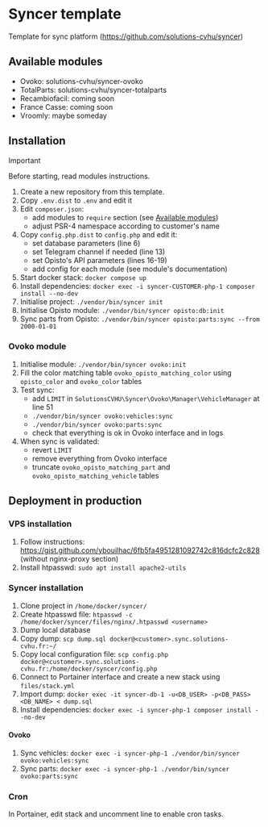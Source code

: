 # Syncer template

Template for sync platform (https://github.com/solutions-cvhu/syncer)


## Available modules

- Ovoko: solutions-cvhu/syncer-ovoko
- TotalParts: solutions-cvhu/syncer-totalparts
- Recambiofacil: coming soon
- France Casse: coming soon
- Vroomly: maybe someday


## Installation

> [!IMPORTANT]
> Before starting, read modules instructions.

1. Create a new repository from this template.
2. Copy `.env.dist` to `.env` and edit it
3. Edit `composer.json`:
   - add modules to `require` section (see [Available modules](#available-modules))
   - adjust PSR-4 namespace according to customer's name
4. Copy `config.php.dist` to `config.php` and edit it:
   - set database parameters (line 6)
   - set Telegram channel if needed (line 13)
   - set Opisto's API parameters (lines 16-19)
   - add config for each module (see module's documentation)
5. Start docker stack: `docker compose up`
6. Install dependencies: `docker exec -i syncer-CUSTOMER-php-1 composer install --no-dev`
7. Initialise project: `./vendor/bin/syncer init`
8. Initialise Opisto module: `./vendor/bin/syncer opisto:db:init`
9. Sync parts from Opisto: `./vendor/bin/syncer opisto:parts:sync --from 2000-01-01`

### Ovoko module
1. Initialise module: `./vendor/bin/syncer ovoko:init`
2. Fill the color matching table `ovoko_opisto_matching_color` using `opisto_color` and `ovoko_color` tables
3. Test sync:
    - add `LIMIT` in `SolutionsCVHU\Syncer\Ovoko\Manager\VehicleManager` at line 51
    - `./vendor/bin/syncer ovoko:vehicles:sync`
    - `./vendor/bin/syncer ovoko:parts:sync`
    - check that everything is ok in Ovoko interface and in logs
5. When sync is validated:
    - revert `LIMIT`
    - remove everything from Ovoko interface
    - truncate `ovoko_opisto_matching_part` and `ovoko_opisto_matching_vehicle` tables


## Deployment in production

### VPS installation
1. Follow instructions: https://gist.github.com/ybouilhac/6fb5fa4951281092742c816dcfc2c828 (without nginx-proxy section)
2. Install htpasswd: `sudo apt install apache2-utils`

### Syncer installation
1. Clone project in `/home/docker/syncer/`
2. Create htpasswd file: `htpasswd -c /home/docker/syncer/files/nginx/.htpasswd <username>`
3. Dump local database
4. Copy dump: `scp dump.sql docker@<customer>.sync.solutions-cvhu.fr:~/`
5. Copy local configuration file: `scp config.php docker@<customer>.sync.solutions-cvhu.fr:/home/docker/syncer/config.php`
6. Connect to Portainer interface and create a new stack using `files/stack.yml`
7. Import dump: `docker exec -it syncer-db-1 -u<DB_USER> -p<DB_PASS> <DB_NAME> < dump.sql`
8. Install dependencies: `docker exec -i syncer-php-1 composer install --no-dev`

#### Ovoko
1. Sync vehicles: `docker exec -i syncer-php-1 ./vendor/bin/syncer ovoko:vehicles:sync`
2. Sync parts: `docker exec -i syncer-php-1 ./vendor/bin/syncer ovoko:parts:sync`

### Cron
In Portainer, edit stack and uncomment line to enable cron tasks.
